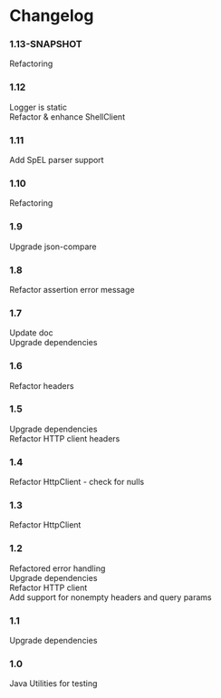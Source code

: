 # Changelog

### 1.13-SNAPSHOT
Refactoring    

### 1.12
Logger is static  
Refactor & enhance ShellClient  

### 1.11
Add SpEL parser support  

### 1.10
Refactoring  

### 1.9
Upgrade json-compare  

### 1.8
Refactor assertion error message  

### 1.7
Update doc  
Upgrade dependencies  

### 1.6
Refactor headers  

### 1.5
Upgrade dependencies  
Refactor HTTP client headers    

### 1.4
Refactor HttpClient - check for nulls    

### 1.3
Refactor HttpClient  

### 1.2
Refactored error handling      
Upgrade dependencies  
Refactor HTTP client  
Add support for nonempty headers and query params    

### 1.1
Upgrade dependencies  

### 1.0
Java Utilities for testing
